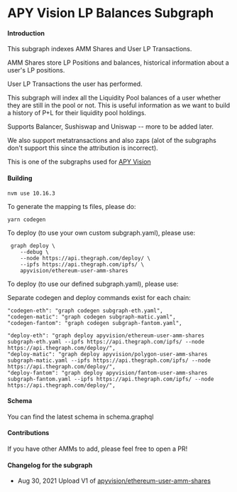 # APY Vision LP Balances Subgraph

#### Introduction

This subgraph indexes AMM Shares and User LP Transactions.

AMM Shares store LP Positions and balances, historical information about a user's LP positions.

User LP Transactions the user has performed.

This subgraph will index all the Liquidity Pool balances of a user whether they are still in the
pool or not. This is useful information as we want to build a history of P+L for their liquidity
pool holdings.

Supports Balancer, Sushiswap and Uniswap -- more to be added later.

We also support metatransactions and also zaps (alot of the subgraphs don't support this since the attribution is incorrect).

This is one of the subgraphs used for [APY Vision](https://apy.vision)

#### Building

```
nvm use 10.16.3
```

To generate the mapping ts files, please do:

```
yarn codegen
```

To deploy (to use your own custom subgraph.yaml), please use:

```
 graph deploy \
    --debug \
    --node https://api.thegraph.com/deploy/ \
    --ipfs https://api.thegraph.com/ipfs/ \
    apyvision/ethereum-user-amm-shares
```

To deploy (to use our defined subgraph.yaml), please use:

Separate codegen and deploy commands exist for each chain:

```
"codegen-eth": "graph codegen subgraph-eth.yaml",
"codegen-matic": "graph codegen subgraph-matic.yaml",
"codegen-fantom": "graph codegen subgraph-fantom.yaml",
    
"deploy-eth": "graph deploy apyvision/ethereum-user-amm-shares subgraph-eth.yaml --ipfs https://api.thegraph.com/ipfs/ --node https://api.thegraph.com/deploy/",
"deploy-matic": "graph deploy apyvision/polygon-user-amm-shares subgraph-matic.yaml --ipfs https://api.thegraph.com/ipfs/ --node https://api.thegraph.com/deploy/",
"deploy-fantom": "graph deploy apyvision/fantom-user-amm-shares subgraph-fantom.yaml --ipfs https://api.thegraph.com/ipfs/ --node https://api.thegraph.com/deploy/",
```

#### Schema

You can find the latest schema in schema.graphql

#### Contributions

If you have other AMMs to add, please feel free to open a PR!


#### Changelog for the subgraph

- Aug 30, 2021
Upload V1 of [apyvision/ethereum-user-amm-shares](https://thegraph.com/legacy-explorer/subgraph/apyvision/ethereum-user-amm-shares)
